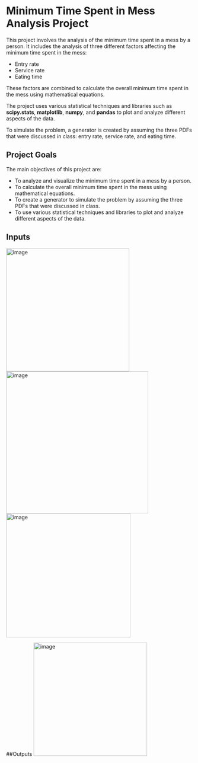 # Minimum Time Spent in Mess Analysis Project

This project involves the analysis of the minimum time spent in a mess by a person. It includes the analysis of three different factors affecting the minimum time spent in the mess: 

- Entry rate
- Service rate
- Eating time

These factors are combined to calculate the overall minimum time spent in the mess using mathematical equations.

The project uses various statistical techniques and libraries such as **scipy.stats**, **matplotlib**, **numpy**, and **pandas** to plot and analyze different aspects of the data.

To simulate the problem, a generator is created by assuming the three PDFs that were discussed in class: entry rate, service rate, and eating time.

## Project Goals

The main objectives of this project are:

- To analyze and visualize the minimum time spent in a mess by a person.
- To calculate the overall minimum time spent in the mess using mathematical equations.
- To create a generator to simulate the problem by assuming the three PDFs that were discussed in class.
- To use various statistical techniques and libraries to plot and analyze different aspects of the data.

## Inputs 
<img width="332" alt="image" src="https://user-images.githubusercontent.com/117291117/228684606-7f34a01d-2fa6-4cf1-b66b-0687895ca5bc.png">
<img width="383" alt="image" src="https://user-images.githubusercontent.com/117291117/228684653-714f35c4-bb68-47f0-af58-00dcd24e13f0.png">
<img width="335" alt="image" src="https://user-images.githubusercontent.com/117291117/228684719-d50f0072-3fb5-47e2-bc72-4480ff602d79.png">

##Outputs
<img width="306" alt="image" src="https://user-images.githubusercontent.com/117291117/228684766-ff7d69fe-2d2f-447f-a129-f46e21c62cb6.png">


